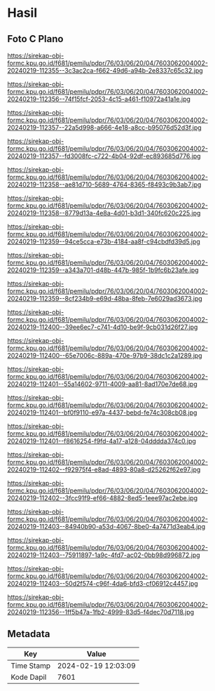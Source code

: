 # Hasil

## Foto C Plano

https://sirekap-obj-formc.kpu.go.id/f681/pemilu/pdpr/76/03/06/20/04/7603062004002-20240219-112355--3c3ac2ca-f662-49d6-a94b-2e8337c65c32.jpg

https://sirekap-obj-formc.kpu.go.id/f681/pemilu/pdpr/76/03/06/20/04/7603062004002-20240219-112356--74f15fcf-2053-4c15-a461-f10972a41a1e.jpg

https://sirekap-obj-formc.kpu.go.id/f681/pemilu/pdpr/76/03/06/20/04/7603062004002-20240219-112357--22a5d998-a666-4e18-a8cc-b95076d52d3f.jpg

https://sirekap-obj-formc.kpu.go.id/f681/pemilu/pdpr/76/03/06/20/04/7603062004002-20240219-112357--fd3008fc-c722-4b04-92df-ec893685d776.jpg

https://sirekap-obj-formc.kpu.go.id/f681/pemilu/pdpr/76/03/06/20/04/7603062004002-20240219-112358--ae81d710-5689-4764-8365-f8493c9b3ab7.jpg

https://sirekap-obj-formc.kpu.go.id/f681/pemilu/pdpr/76/03/06/20/04/7603062004002-20240219-112358--8779d13a-4e8a-4d01-b3d1-340fc620c225.jpg

https://sirekap-obj-formc.kpu.go.id/f681/pemilu/pdpr/76/03/06/20/04/7603062004002-20240219-112359--94ce5cca-e73b-4184-aa8f-c94cbdfd39d5.jpg

https://sirekap-obj-formc.kpu.go.id/f681/pemilu/pdpr/76/03/06/20/04/7603062004002-20240219-112359--a343a701-d48b-447b-985f-1b9fc6b23afe.jpg

https://sirekap-obj-formc.kpu.go.id/f681/pemilu/pdpr/76/03/06/20/04/7603062004002-20240219-112359--8cf234b9-e69d-48ba-8feb-7e6029ad3673.jpg

https://sirekap-obj-formc.kpu.go.id/f681/pemilu/pdpr/76/03/06/20/04/7603062004002-20240219-112400--39ee6ec7-c741-4d10-be9f-9cb031d26f27.jpg

https://sirekap-obj-formc.kpu.go.id/f681/pemilu/pdpr/76/03/06/20/04/7603062004002-20240219-112400--65e7006c-889a-470e-97b9-38dc1c2a1289.jpg

https://sirekap-obj-formc.kpu.go.id/f681/pemilu/pdpr/76/03/06/20/04/7603062004002-20240219-112401--55a14602-9711-4009-aa81-8ad170e7de68.jpg

https://sirekap-obj-formc.kpu.go.id/f681/pemilu/pdpr/76/03/06/20/04/7603062004002-20240219-112401--bf0f9110-e97a-4437-bebd-fe74c308cb08.jpg

https://sirekap-obj-formc.kpu.go.id/f681/pemilu/pdpr/76/03/06/20/04/7603062004002-20240219-112401--f8616254-f9fd-4a17-a128-04dddda374c0.jpg

https://sirekap-obj-formc.kpu.go.id/f681/pemilu/pdpr/76/03/06/20/04/7603062004002-20240219-112402--f92975f4-e8ad-4893-80a8-d25262f62e97.jpg

https://sirekap-obj-formc.kpu.go.id/f681/pemilu/pdpr/76/03/06/20/04/7603062004002-20240219-112402--3fcc91f9-ef66-4882-8ed5-1eee97ac2ebe.jpg

https://sirekap-obj-formc.kpu.go.id/f681/pemilu/pdpr/76/03/06/20/04/7603062004002-20240219-112403--84940b90-a53d-4067-8be0-4a7471d3eab4.jpg

https://sirekap-obj-formc.kpu.go.id/f681/pemilu/pdpr/76/03/06/20/04/7603062004002-20240219-112403--75911897-1a9c-4fd7-ac02-0bb98d996872.jpg

https://sirekap-obj-formc.kpu.go.id/f681/pemilu/pdpr/76/03/06/20/04/7603062004002-20240219-112403--50d2f574-c96f-4da6-bfd3-cf06912c4457.jpg

https://sirekap-obj-formc.kpu.go.id/f681/pemilu/pdpr/76/03/06/20/04/7603062004002-20240219-112356--1ff5b47a-1fb2-4999-83d5-f4dec70d7118.jpg


## Metadata

| Key        | Value               |
| ---------- | ------------------- |
| Time Stamp | 2024-02-19 12:03:09 |
| Kode Dapil | 7601                |




